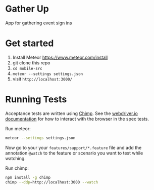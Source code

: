 Gather Up
=========
App for gathering event sign ins

# Get started

1. Install Meteor https://www.meteor.com/install
2. git clone this repo
3. `cd mobile-src`
4. `meteor --settings settings.json`
5. visit `http://localhost:3000/`

# Running Tests

Acceptance tests are written using [Chimp](https://chimp.readme.io/docs/cheat-sheet). See the [webdriver.io documentation](http://webdriver.io/api/property/getSource.html) for how to interact with the browser in the spec tests.

Run meteor:

```sh
meteor --settings settings.json
```

Now go to your your `features/support/*.feature` file and add the annotation `@watch` to the feature or scenario you want to test while watching.

Run chimp:

```sh
npm install -g chimp
chimp --ddp=http://localhost:3000 --watch
```

